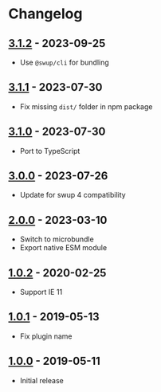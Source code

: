 # Changelog

## [3.1.2] - 2023-09-25

- Use `@swup/cli` for bundling

## [3.1.1] - 2023-07-30

- Fix missing `dist/` folder in npm package

## [3.1.0] - 2023-07-30

- Port to TypeScript

## [3.0.0] - 2023-07-26

- Update for swup 4 compatibility

## [2.0.0] - 2023-03-10

- Switch to microbundle
- Export native ESM module

## [1.0.2] - 2020-02-25

- Support IE 11

## [1.0.1] - 2019-05-13

- Fix plugin name

## [1.0.0] - 2019-05-11

- Initial release

[3.1.2]: https://github.com/swup/body-class-plugin/releases/tag/3.1.2
[3.1.1]: https://github.com/swup/body-class-plugin/releases/tag/3.1.1
[3.1.0]: https://github.com/swup/body-class-plugin/releases/tag/3.1.0
[3.0.0]: https://github.com/swup/body-class-plugin/releases/tag/3.0.0
[2.0.0]: https://github.com/swup/body-class-plugin/releases/tag/2.0.0
[1.0.2]: https://github.com/swup/body-class-plugin/releases/tag/1.0.2
[1.0.1]: https://github.com/swup/body-class-plugin/releases/tag/1.0.1
[1.0.0]: https://github.com/swup/body-class-plugin/releases/tag/1.0.0
